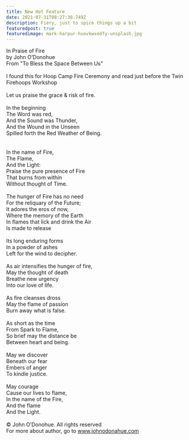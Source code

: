 ```yaml
---
title: New Hot Feature
date: 2021-07-31T08:27:38.749Z
description: Fiery, just to spice things up a bit
featuredpost: true
featuredimage: mark-harpur-huovkwxedfy-unsplash.jpg
---
```


In Praise of Fire\
by John O’Donohue\
From "To Bless the Space Between Us"\
\
I found this for Hoop Camp Fire Ceremony and read just before the Twin Firehoops Workshop\
\
Let us praise the grace & risk of fire.\
\
In the beginning\
The Word was red,\
And the Sound was Thunder,\
And the Wound in the Unseen\
Spilled forth the Red Weather of Being.\
\
[]()\
In the name of Fire,\
The Flame,\
And the Light:\
Praise the pure presence of Fire\
That burns from within\
Without thought of Time.\
\
The hunger of Fire has no need\
For the reliquary of the Future;\
It adores the eros of now,\
Where the memory of the Earth\
In flames that lick and drink the Air\
Is made to release\
\
Its long enduring forms\
In a powder of ashes\
Left for the wind to decipher.\
\
As air intensifies the hunger of fire,\
May the thought of death\
Breathe new urgency\
Into our love of life.\
\
As fire cleanses dross\
May the flame of passion\
Burn away what is false.\
\
As short as the time\
From Spark to Flame,\
So brief may the distance be\
Between heart and being.\
\
May we discover\
Beneath our fear\
Embers of anger\
To kindle justice.\
\
May courage\
Cause our lives to flame,\
In the name of the Fire,\
And the flame\
And the Light.\
\
© John O’Donohue. All rights reserved\
For more about author, go to www.johnodonahue.com
